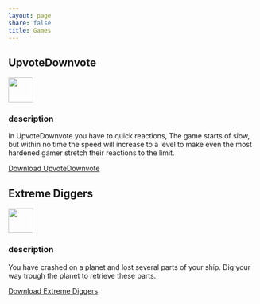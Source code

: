 ```yaml
---
layout: page
share: false
title: Games
---
```


## UpvoteDownvote

<img src="http://redribbongames.com/Icon/UpvoteDownvote_icon.png" style="height:50px; width:50px;">

### description
In UpvoteDownvote you have to quick reactions, The game starts of slow, but within no time the speed will increase to a level to make even the most hardened gamer stretch their reactions to the limit.

[Download UpvoteDownvote](Games/UpvoteDownvote_1.0.apk)



## Extreme Diggers

<img src="http://redribbongames.com/Icon/Extreme_diggers_icon.png" style="height:50px; width:50px;">

### description
You have crashed on a planet and lost several parts of your ship. Dig your way trough the planet to retrieve these parts.

[Download Extreme Diggers](Games/Extreme_diggers_1.0.apk)
